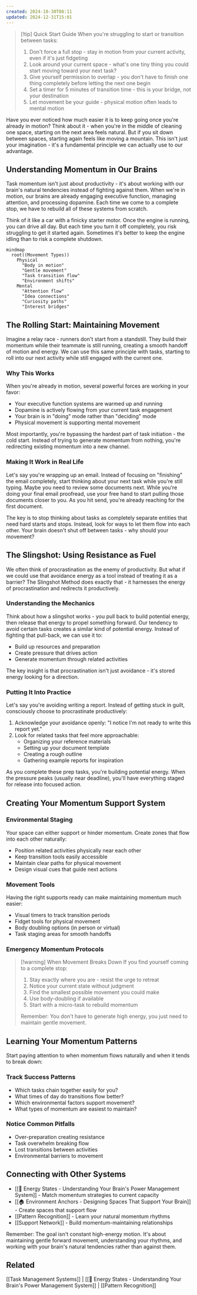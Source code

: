 ```yaml
---
created: 2024-10-30T08:11
updated: 2024-12-31T15:01
---
```


> [!tip] Quick Start Guide
> When you're struggling to start or transition between tasks:
> 1. Don't force a full stop - stay in motion from your current activity, even if it's just fidgeting
> 2. Look around your current space - what's one tiny thing you could start moving toward your next task?
> 3. Give yourself permission to overlap - you don't have to finish one thing completely before letting the next one begin
> 4. Set a timer for 5 minutes of transition time - this is your bridge, not your destination
> 5. Let movement be your guide - physical motion often leads to mental motion

Have you ever noticed how much easier it is to keep going once you're already in motion? Think about it - when you're in the middle of cleaning one space, starting on the next area feels natural. But if you sit down between spaces, starting again feels like moving a mountain. This isn't just your imagination - it's a fundamental principle we can actually use to our advantage.

## Understanding Momentum in Our Brains

Task momentum isn't just about productivity - it's about working with our brain's natural tendencies instead of fighting against them. When we're in motion, our brains are already engaging executive function, managing attention, and processing dopamine. Each time we come to a complete stop, we have to rebuild all of these systems from scratch.

Think of it like a car with a finicky starter motor. Once the engine is running, you can drive all day. But each time you turn it off completely, you risk struggling to get it started again. Sometimes it's better to keep the engine idling than to risk a complete shutdown.

```mermaid
mindmap
  root((Movement Types))
    Physical
      "Body in motion"
      "Gentle movement"
      "Task transition flow"
      "Environment shifts"
    Mental
      "Attention flow"
      "Idea connections"
      "Curiosity paths"
      "Interest bridges"
```

## The Rolling Start: Maintaining Movement

Imagine a relay race - runners don't start from a standstill. They build their momentum while their teammate is still running, creating a smooth handoff of motion and energy. We can use this same principle with tasks, starting to roll into our next activity while still engaged with the current one.

### Why This Works

When you're already in motion, several powerful forces are working in your favor:
- Your executive function systems are warmed up and running
- Dopamine is actively flowing from your current task engagement
- Your brain is in "doing" mode rather than "deciding" mode
- Physical movement is supporting mental movement

Most importantly, you're bypassing the hardest part of task initiation - the cold start. Instead of trying to generate momentum from nothing, you're redirecting existing momentum into a new channel.

### Making It Work in Real Life

Let's say you're wrapping up an email. Instead of focusing on "finishing" the email completely, start thinking about your next task while you're still typing. Maybe you need to review some documents next. While you're doing your final email proofread, use your free hand to start pulling those documents closer to you. As you hit send, you're already reaching for the first document.

The key is to stop thinking about tasks as completely separate entities that need hard starts and stops. Instead, look for ways to let them flow into each other. Your brain doesn't shut off between tasks - why should your movement?

## The Slingshot: Using Resistance as Fuel

We often think of procrastination as the enemy of productivity. But what if we could use that avoidance energy as a tool instead of treating it as a barrier? The Slingshot Method does exactly that - it harnesses the energy of procrastination and redirects it productively.

### Understanding the Mechanics

Think about how a slingshot works - you pull back to build potential energy, then release that energy to propel something forward. Our tendency to avoid certain tasks creates a similar kind of potential energy. Instead of fighting that pull-back, we can use it to:
- Build up resources and preparation
- Create pressure that drives action
- Generate momentum through related activities

The key insight is that procrastination isn't just avoidance - it's stored energy looking for a direction.

### Putting It Into Practice

Let's say you're avoiding writing a report. Instead of getting stuck in guilt, consciously choose to procrastinate productively:
1. Acknowledge your avoidance openly: "I notice I'm not ready to write this report yet."
2. Look for related tasks that feel more approachable:
   - Organizing your reference materials
   - Setting up your document template
   - Creating a rough outline
   - Gathering example reports for inspiration

As you complete these prep tasks, you're building potential energy. When the pressure peaks (usually near deadline), you'll have everything staged for release into focused action.

## Creating Your Momentum Support System

### Environmental Staging
Your space can either support or hinder momentum. Create zones that flow into each other naturally:
- Position related activities physically near each other
- Keep transition tools easily accessible
- Maintain clear paths for physical movement
- Design visual cues that guide next actions

### Movement Tools
Having the right supports ready can make maintaining momentum much easier:
- Visual timers to track transition periods
- Fidget tools for physical movement
- Body doubling options (in person or virtual)
- Task staging areas for smooth handoffs

### Emergency Momentum Protocols

> [!warning] When Movement Breaks Down
> If you find yourself coming to a complete stop:
> 1. Stay exactly where you are - resist the urge to retreat
> 2. Notice your current state without judgment
> 3. Find the smallest possible movement you could make
> 4. Use body-doubling if available
> 5. Start with a micro-task to rebuild momentum
> 
> Remember: You don't have to generate high energy, you just need to maintain gentle movement.

## Learning Your Momentum Patterns

Start paying attention to when momentum flows naturally and when it tends to break down:

### Track Success Patterns
- Which tasks chain together easily for you?
- What times of day do transitions flow better?
- Which environmental factors support movement?
- What types of momentum are easiest to maintain?

### Notice Common Pitfalls
- Over-preparation creating resistance
- Task overwhelm breaking flow
- Lost transitions between activities
- Environmental barriers to movement

## Connecting with Other Systems
- [[🔋 Energy States - Understanding Your Brain's Power Management System]] - Match momentum strategies to current capacity
- [[🏠 Environment Anchors - Designing Spaces That Support Your Brain]] - Create spaces that support flow
- [[Pattern Recognition]] - Learn your natural momentum rhythms
- [[Support Network]] - Build momentum-maintaining relationships

Remember: The goal isn't constant high-energy motion. It's about maintaining gentle forward movement, understanding your rhythms, and working with your brain's natural tendencies rather than against them.
## Related
[[Task Management Systems]] | [[🔋 Energy States - Understanding Your Brain's Power Management System]] | [[Pattern Recognition]]
